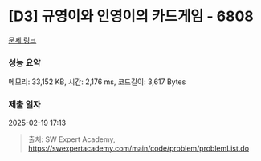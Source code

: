 # [D3] 규영이와 인영이의 카드게임 - 6808 

[문제 링크](https://swexpertacademy.com/main/code/problem/problemDetail.do?contestProbId=AWgv9va6HnkDFAW0) 

### 성능 요약

메모리: 33,152 KB, 시간: 2,176 ms, 코드길이: 3,617 Bytes

### 제출 일자

2025-02-19 17:13



> 출처: SW Expert Academy, https://swexpertacademy.com/main/code/problem/problemList.do